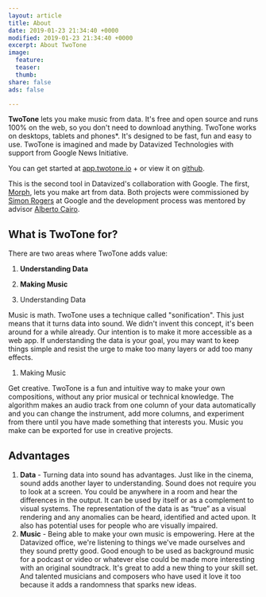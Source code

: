 ```yaml
---
layout: article
title: About
date: 2019-01-23 21:34:40 +0000
modified: 2019-01-23 21:34:40 +0000
excerpt: About TwoTone
image:
  feature: 
  teaser: 
  thumb: 
share: false
ads: false

---
```

**TwoTone** lets you make music from data. It's free and open source and runs 100% on the web, so you don't need to download anything. TwoTone works on desktops, tablets and phones*. It's designed to be fast, fun and easy to use. TwoTone is imagined and made by Datavized Technologies with support from Google News Initiative.

You can get started at [app.twotone.io](//app.twotone.io "app.twotone.io") + or view it on [github](https://github.com/datavized/twotone "TwoTone").

This is the second tool in Datavized's collaboration with Google. The first, [Morph](https://morph.graphics/ "Morph"), lets you make art from data. Both projects were commissioned by [Simon Rogers](https://simonrogers.net/) at Google and the development process was mentored by advisor [Alberto Cairo](http://www.thefunctionalart.com/).

## What is TwoTone for?

There are two areas where TwoTone adds value:

1. **Understanding Data**
2. **Making Music**


1. Understanding Data

Music is math. TwoTone uses a technique called "sonification". This just means that it turns data into sound. We didn't invent this concept, it's been around for a while already. Our intention is to make it more accessible as a web app. If understanding the data is your goal, you may want to keep things simple and resist the urge to make too many layers or add too many effects.

1. Making Music

Get creative. TwoTone is a fun and intuitive way to make your own compositions, without any prior musical or technical knowledge. The algorithm makes an audio track from one column of your data automatically and you can change the instrument, add more columns, and experiment from there until you have made something that interests you. Music you make can be exported for use in creative projects.

## Advantages

1. **Data**  - Turning data into sound has advantages. Just like in the cinema, sound adds another layer to understanding. Sound does not require you to look at a screen. You could be anywhere in a room and hear the differences in the output. It can be used by itself or as a complement to visual systems. The representation of the data is as “true” as a visual rendering and any anomalies can be heard, identified and acted upon. It also has potential uses for people who are visually impaired.
2. **Music** - Being able to make your own music is empowering. Here at the Datavized office, we're listening to things we've made ourselves and they sound pretty good. Good enough to be used as background music for a podcast or video or whatever else could be made more interesting with an original soundtrack. It's great to add a new thing to your skill set. And talented musicians and composers who have used it love it too because it adds a randomness that sparks new ideas.